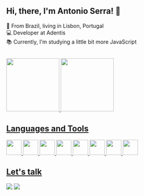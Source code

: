 ## Hi, there, I'm Antonio Serra! :wave: </br>
:round_pushpin: From Brazil, living in Lisbon, Portugal</br>
:computer: Developer at Adentis </br>
:books: Currently, I'm studying a little bit more JavaScript</br>

##
 <div>
  <a href="https://github.com/antoniorws">
  <img height="140em" src="https://github-readme-stats.vercel.app/api?username=antoniorws&show_icons=true&theme=gotham&include_all_commits=true&count_private=true"/>
  <img height="140em" src="https://github-readme-stats.vercel.app/api/top-langs/?username=antoniorws&layout=compact&langs_count=8&theme=gotham"/>
<div>

## Languages and Tools

<img height="40em" src="https://img.shields.io/badge/Java-ED8B00?style=for-the-badge&logo=java&logoColor=white">
<img height="40em" src="https://img.shields.io/badge/Spring-6DB33F?style=for-the-badge&logo=spring&logoColor=white">
<img height="40em" src="https://img.shields.io/badge/Eclipse-0769AD?style=for-the-badge&logo=eclipse&logoColor=white">
<img height="40em" src="https://img.shields.io/badge/Oracle%20PL/SQL-00000F?style=for-the-badge&logo=oracle&logoColor=red"> 
<img height="40em" src="https://img.shields.io/badge/JavaScript-F7DF1E?style=for-the-badge&logo=javascript&logoColor=black">  
<img height="40em" src="https://img.shields.io/badge/VS_Code-0078D4?style=for-the-badge&logo=visual%20studio%20code&logoColor=white">
<img height="40em" src="https://img.shields.io/badge/Firebase-4285F4?style=for-the-badge&logo=firebase&logoColor=white"> 
<img height="40em" src="https://img.shields.io/badge/Google_Cloud-4285F4?style=for-the-badge&logo=google-cloud&logoColor=white"> 


## Let's talk
[<img src="https://img.shields.io/badge/Gmail-D14836?style=for-the-badge&logo=gmail&logoColor=white">](mailto:%20rodrigowserra@gmail.com) 
[<img src="https://img.shields.io/badge/LinkedIn-0077B5?style=for-the-badge&logo=linkedin&logoColor=white">](https://www.linkedin.com/in/antonio-rodrigo-wanderley-serra/) 
